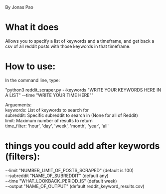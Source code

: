 By Jonas Pao
# What it does
Allows you to specify a list of keywords and a timeframe, and get back a csv of all reddit posts with those keywords in that timeframe.



# How to use:
In the command line, type:<br>

"python3 reddit_scraper.py --keywords "WRITE YOUR KEYWORDS HERE IN A LIST" --time "WRITE YOUR TIME HERE""<br>

Arguements:<br>
        keywords: List of keywords to search for<br>
        subreddit: Specific subreddit to search in (None for all of Reddit)<br>
        limit: Maximum number of results to return<br>
        time_filter: 'hour', 'day', 'week', 'month', 'year', 'all'<br>
        
# things you could add after keywords (filters):
--limit "NUMBER_LIMIT_OF_POSTS_SCRAPED" (default is 100)<br>
--subreddit "NAME_OF_SUBREDDIT" (default any)<br>
--time "WHAT_LOOKBACK_PERIOD_IS" (default week)<br>
--output "NAME_OF_OUTPUT" (default reddit_keyword_results.csv)<br>
